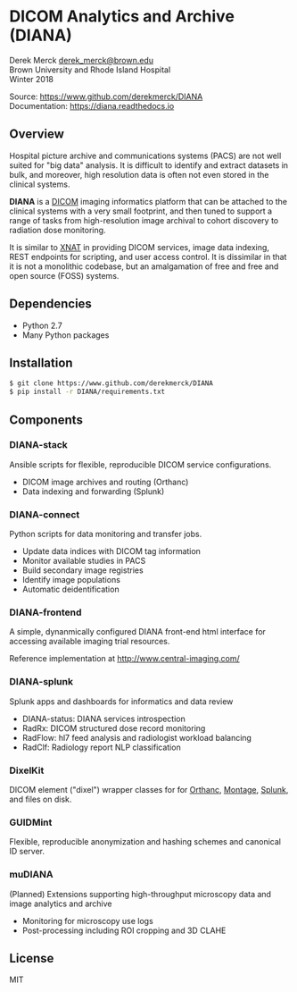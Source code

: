 # DICOM Analytics and Archive (DIANA)

Derek Merck <derek_merck@brown.edu>  
Brown University and Rhode Island Hospital  
Winter 2018

Source: <https://www.github.com/derekmerck/DIANA>  
Documentation: <https://diana.readthedocs.io>


## Overview

Hospital picture archive and communications systems (PACS) are not well suited for "big data" analysis.  It is difficult to identify and extract datasets in bulk, and moreover, high resolution data is often not even stored in the clinical systems.

**DIANA** is a [DICOM][] imaging informatics platform that can be attached to the clinical systems with a very small footprint, and then tuned to support a range of tasks from high-resolution image archival to cohort discovery to radiation dose monitoring.

It is similar to [XNAT][] in providing DICOM services, image data indexing, REST endpoints for scripting, and user access control.  It is dissimilar in that it is not a monolithic codebase, but an amalgamation of free and free and open source (FOSS) systems.

[DICOM]: http://www.dicomstandard.org/
[XNAT]:  http://www.xnat.org


## Dependencies

- Python 2.7
- Many Python packages


## Installation

```bash
$ git clone https://www.github.com/derekmerck/DIANA
$ pip install -r DIANA/requirements.txt
```


## Components

### DIANA-stack
Ansible scripts for flexible, reproducible DICOM service configurations.

* DICOM image archives and routing (Orthanc)
* Data indexing and forwarding (Splunk)


### DIANA-connect
Python scripts for data monitoring and transfer jobs.

* Update data indices with DICOM tag information
* Monitor available studies in PACS
* Build secondary image registries
* Identify image populations
* Automatic deidentification


### DIANA-frontend
A simple, dynanmically configured DIANA front-end html interface for accessing available imaging trial resources.

Reference implementation at <http://www.central-imaging.com/>


### DIANA-splunk
Splunk apps and dashboards for informatics and data review

* DIANA-status: DIANA services introspection
* RadRx: DICOM structured dose record monitoring
* RadFlow: hl7 feed analysis and radiologist workload balancing
* RadClf: Radiology report NLP classification


### DixelKit
DICOM element ("dixel") wrapper classes for for [Orthanc][], [Montage][], [Splunk][], and files on disk.

[Orthanc]: https://orthanc.chu.ulg.ac.be
[Splunk]: https://www.splunk.com
[Montage]: https://www.nuance.com/healthcare/medical-imaging/mpower-clinical-analytics.html


### GUIDMint
Flexible, reproducible anonymization and hashing schemes and canonical ID server.


### muDIANA
(Planned)  Extensions supporting high-throughput microscopy data and image analytics and archive

* Monitoring for microscopy use logs
* Post-processing including ROI cropping and 3D CLAHE


## License

MIT

